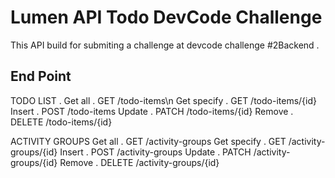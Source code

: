 # Lumen API Todo DevCode Challenge
This API build for submiting a challenge at devcode challenge #2Backend .

## End Point

TODO LIST .
Get all .
GET /todo-items\n
Get specify .
GET /todo-items/{id}
Insert .
POST /todo-items
Update .
PATCH /todo-items/{id}
Remove .
DELETE /todo-items/{id}

ACTIVITY GROUPS
Get all .
GET /activity-groups
Get specify .
GET /activity-groups/{id}
Insert .
POST /activity-groups
Update .
PATCH /activity-groups/{id}
Remove .
DELETE /activity-groups/{id}


